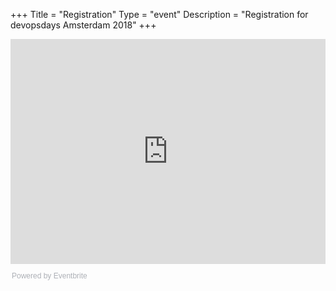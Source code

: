 +++
Title = "Registration"
Type = "event"
Description = "Registration for devopsdays Amsterdam 2018"
+++

<div style="width:100%; text-align:left;">

<div class = "col-md-12">
<iframe src="https://eventbrite.co.uk/tickets-external?eid=38296665357&ref=etckt" frameborder="0" height="360" width="100%" vspace="0" hspace="0" marginheight="5" marginwidth="5" scrolling="auto" allowtransparency="true"></iframe>
<div style="font-family:Helvetica, Arial; font-size:12px; padding:10px 0 5px; margin:2px; width:100%; text-align:left;" >
<a class="powered-by-eb" style="color: #ADB0B6; text-decoration: none;" target="_blank" href="https://www.eventbrite.co.uk/">Powered by Eventbrite</a>
</div>
</div>
